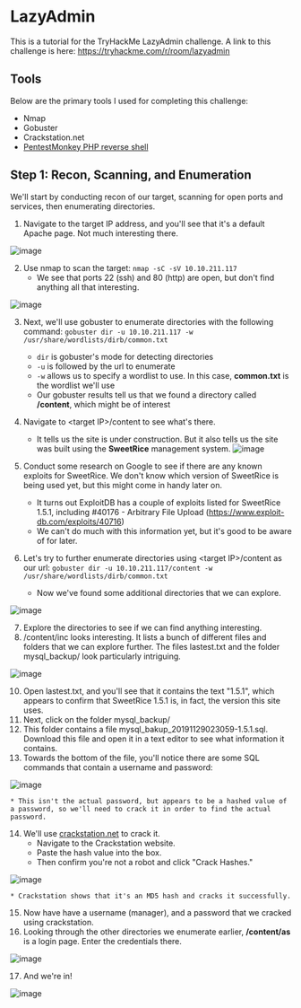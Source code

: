 # LazyAdmin
This is a tutorial for the TryHackMe LazyAdmin challenge. A link to this challenge is here: https://tryhackme.com/r/room/lazyadmin
## Tools
Below are the primary tools I used for completing this challenge:
* Nmap
* Gobuster
* Crackstation.net
* [PentestMonkey PHP reverse shell](https://github.com/pentestmonkey/php-reverse-shell)
## Step 1: Recon, Scanning, and Enumeration
We'll start by conducting recon of our target, scanning for open ports and services, then enumerating directories.

1. Navigate to the target IP address, and you'll see that it's a default Apache page. Not much interesting there.
   
![image](https://github.com/fatmagician/LazyAdmin/assets/51951855/6e008ee7-37c0-41b7-a77f-abec67091c38)


2. Use nmap to scan the target:
`nmap -sC -sV 10.10.211.117`
    * We see that ports 22 (ssh) and 80 (http) are open, but don't find anything all that interesting.

![image](https://github.com/fatmagician/LazyAdmin/assets/51951855/a08ee95c-da9c-42c6-ad57-d372d46f7b92)

3. Next, we'll use gobuster to enumerate directories with the following command: `gobuster dir -u 10.10.211.117 -w /usr/share/wordlists/dirb/common.txt`
    * `dir` is gobuster's mode for detecting directories
    * `-u` is followed by the url to enumerate
    * `-w` allows us to specify a wordlist to use. In this case, **common.txt** is the wordlist we'll use
    - Our gobuster results tell us that we found a directory called **/content**, which might be of interest
  
4. Navigate to \<target IP\>/content to see what's there.
    * It tells us the site is under construction. But it also tells us the site was built using the **SweetRice** management system.
![image](https://github.com/fatmagician/LazyAdmin/assets/51951855/75e62ce9-2f80-4aa2-8fb8-d9c8bd3c9ee2)

5. Conduct some research on Google to see if there are any known exploits for SweetRice. We don't know which version of SweetRice is being used yet, but this might come in handy later on.
    * It turns out ExploitDB has a couple of exploits listed for SweetRice 1.5.1, including #40176 - Arbitrary File Upload (https://www.exploit-db.com/exploits/40716)
    * We can't do much with this information yet, but it's good to be aware of for later.
  
6. Let's try to further enumerate directories using \<target IP\>/content as our url: `gobuster dir -u 10.10.211.117/content -w /usr/share/wordlists/dirb/common.txt`
    * Now we've found some additional directories that we can explore.
      
![image](https://github.com/fatmagician/LazyAdmin/assets/51951855/9b742d67-b0ad-49bf-b5d3-2f2da1ca8ea9)

7. Explore the directories to see if we can find anything interesting.
8. /content/inc looks interesting. It lists a bunch of different files and folders that we can explore further. The files lastest.txt and the folder mysql_backup/ look particularly intriguing.
   
![image](https://github.com/fatmagician/LazyAdmin/assets/51951855/4c4837d4-fe55-4f61-9dfa-c838a04b6d4c)

10. Open lastest.txt, and you'll see that it contains the text "1.5.1", which appears to confirm that SweetRice 1.5.1 is, in fact, the version this site uses.
11. Next, click on the folder mysql_backup/
12. This folder contains a file mysql_bakup_20191129023059-1.5.1.sql. Download this file and open it in a text editor to see what information it contains.
13. Towards the bottom of the file, you'll notice there are some SQL commands that contain a username and password:

![image](https://github.com/fatmagician/LazyAdmin/assets/51951855/a817f1bb-6952-4a27-bed8-759123224766)

    * This isn't the actual password, but appears to be a hashed value of a password, so we'll need to crack it in order to find the actual password.

14. We'll use [crackstation.net](https://crackstation.net/) to crack it.
    * Navigate to the Crackstation website.
    * Paste the hash value into the box.
    * Then confirm you're not a robot and click "Crack Hashes."
   
![image](https://github.com/fatmagician/LazyAdmin/assets/51951855/4d27c315-f975-4d19-9f69-3dcc0238f479)

    * Crackstation shows that it's an MD5 hash and cracks it successfully.

15. Now have have a username (manager), and a password that we cracked using crackstation.
16. Looking through the other directories we enumerate earlier, **/content/as** is a login page. Enter the credentials there.

![image](https://github.com/fatmagician/LazyAdmin/assets/51951855/df89be5e-d8a6-4908-9d20-476e61d132c4)

17. And we're in!

![image](https://github.com/fatmagician/LazyAdmin/assets/51951855/b24300c4-d8d3-4130-94c4-15488e5323ab)











